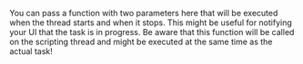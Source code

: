 You can pass a function with two parameters here that will be executed when the thread starts and when it stops. This might be useful for notifying your UI that the task is in progress. Be aware that this function will be called on the scripting thread and might be executed at the same time as the actual task!